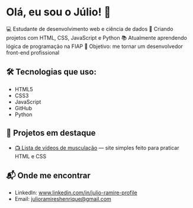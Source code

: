 # Olá, eu sou o Júlio! 👋

💻 Estudante de desenvolvimento web e ciência de dados
🚀 Criando projetos com HTML, CSS, JavaScript e Python 
📚 Atualmente aprendendo lógica de programação na FIAP
🎯 Objetivo: me tornar um desenvolvedor front-end profissional

## 🛠️ Tecnologias que uso:

- HTML5
- CSS3
- JavaScript
- GitHub
- Python

## 🧪 Projetos em destaque

- [📺 Lista de vídeos de musculação](https://julio-ramires.github.io/Muscle-Max/) — site simples feito para praticar HTML e CSS

## 📬 Onde me encontrar

- LinkedIn: www.linkedin.com/in/julio-ramire-profile
- Email: julioramireshenrique@gmail.com

<!--
**julio-ramires/julio-ramires** is a ✨ _special_ ✨ repository because its `README.md` (this file) appears on your GitHub profile.

Here are some ideas to get you started:

- 🔭 I’m currently working on ...
- 🌱 I’m currently learning ...
- 👯 I’m looking to collaborate on ...
- 🤔 I’m looking for help with ...
- 💬 Ask me about ...
- 📫 How to reach me: ...
- 😄 Pronouns: ...
- ⚡ Fun fact: ...
-->
